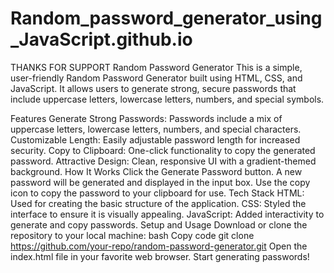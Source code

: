 # Random_password_generator_using_JavaScript.github.io
 THANKS FOR SUPPORT
Random Password Generator
This is a simple, user-friendly Random Password Generator built using HTML, CSS, and JavaScript. It allows users to generate strong, secure passwords that include uppercase letters, lowercase letters, numbers, and special symbols.

Features
Generate Strong Passwords: Passwords include a mix of uppercase letters, lowercase letters, numbers, and special characters.
Customizable Length: Easily adjustable password length for increased security.
Copy to Clipboard: One-click functionality to copy the generated password.
Attractive Design: Clean, responsive UI with a gradient-themed background.
How It Works
Click the Generate Password button.
A new password will be generated and displayed in the input box.
Use the copy icon to copy the password to your clipboard for use.
Tech Stack
HTML: Used for creating the basic structure of the application.
CSS: Styled the interface to ensure it is visually appealing.
JavaScript: Added interactivity to generate and copy passwords.
Setup and Usage
Download or clone the repository to your local machine:
bash
Copy code
git clone https://github.com/your-repo/random-password-generator.git
Open the index.html file in your favorite web browser.
Start generating passwords!
